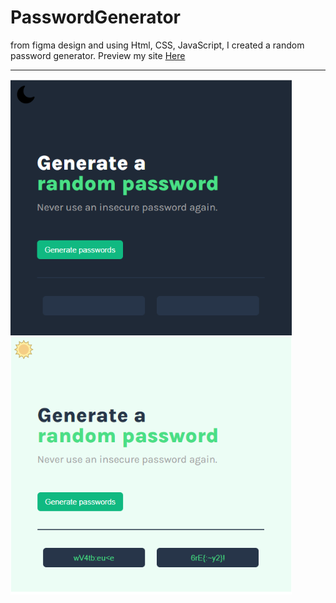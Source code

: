 # PasswordGenerator

from figma design and using Html, CSS, JavaScript, I created a random password generator.
Preview my site <a href="https://muhmmadawd.github.io/generatePassword/"> Here </a>
<hr>
<p float="left">
<img src="./assets/dark.png" width="450px">
<img src="./assets/light.png" width="450px">
</p>